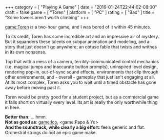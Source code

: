 +++
category = [ "Playing A Game" ]
date = "2016-01-24T22:44:02-08:00"
draft = false
game = [ "Toren" ]
platform = [ "PC" ]
rating = [ "Bad" ]
title = "Some towers aren't worth climbing"
+++

<game:Toren> is a two-hour game, and I was bored of it within 45 minutes.

To its credit, Toren has some incredible art and an impressive air of mystery.  But it squanders these talents on subpar animation and modeling, and a story that just doesn't go anywhere; an obtuse fable that twists and writhes in its own nonsense.

Top that with a mess of a camera, terribly-communicated control mechanics (i.e. magical jumps and inaccurate button prompts), uninspired level design, rendering pop-in, out-of-sync sound effects, environments that clip through other environments, and - overall - gameplay that just isn't engaging at all.  At its most complex, Toren asks you to wait until a timed obstacle has gone away before moving past it.

Toren would be pretty good for a student project, but as a commercial game it falls short on virtually every level.  Its art is really the only worthwhile thing in here.

<b>Better than</b>: ... hmm.  
<b>Not as good as</b>: <game:Ico>, <game:Papo & Yo>  
<b>And the soundtrack, while clearly a big effort</b>: feels generic and flat.  Orchestral strings do not an epic game make.
